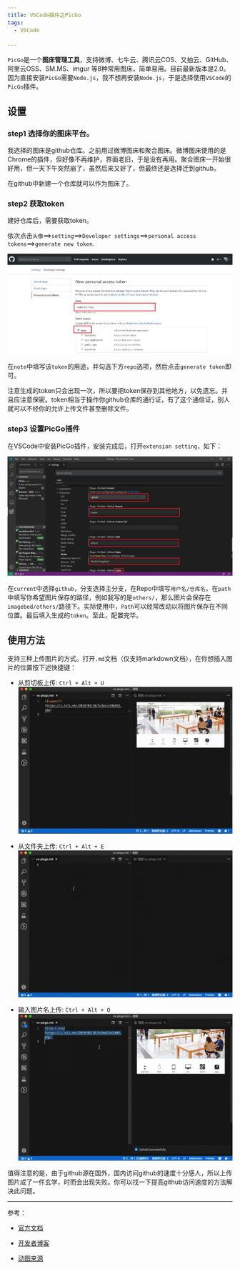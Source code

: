 ```yaml
---
title: VSCode插件之PicGo
tags:
  - VSCode

---
```


`PicGo`是一个**图床管理工具**，支持微博、七牛云、腾讯云COS、又拍云、GitHub、阿里云OSS、SM.MS、imgur 等8种常用图床，简单易用。目前最新版本是2.0。因为直接安装`PicGo`需要`Node.js`，我不想再安装`Node.js`，于是选择使用`VSCode`的`PicGo`插件。

## 设置

###  step1   选择你的图床平台。

我选择的图床是github仓库。之前用过微博图床和聚合图床。微博图床使用的是Chrome的插件，但好像不再维护，界面老旧，于是没有再用。聚合图床一开始很好用，但一天下午突然崩了，虽然后来又好了，但最终还是选择迁到github。

在github中新建一个仓库就可以作为图床了。

### step2  获取token

建好仓库后，需要获取token。

依次点击`头像`==>`setting`==>`Developer settings`==>`personal access tokens`==>`generate new token`.

![20200302001.JPG](https://raw.githubusercontent.com/NeoKH/imagebed/master/blogs/20200302001.JPG)

在`note`中填写该`token`的用途，并勾选下方`repo`选项，然后点击`generate token`即可。

注意生成的token只会出现一次，所以要把token保存到其他地方，以免遗忘。并且应注意保密。token相当于操作你github仓库的通行证，有了这个通信证，别人就可以不经你的允许上传文件甚至删除文件。

### step3  设置PicGo插件

在VSCode中安装PicGo插件，安装完成后，打开`extension setting`，如下：

![20200302002.jpg](https://raw.githubusercontent.com/NeoKH/imagebed/master/blogs/20200302002.jpg)

在`current`中选择`github`，分支选择主分支，在Repo中填写`用户名/仓库名`，在`path`中填写你希望图片保存的路径，例如我写的是`others/`，那么图片会保存在`imagebed/others/`路径下。实际使用中，`Path`可以经常改动以将图片保存在不同位置。最后填入生成的`token`。至此，配置完毕。



## 使用方法

支持三种上传图片的方式。打开`.md`文档（仅支持markdown文档），在你想插入图片的位置按下述快捷键：

- 从剪切板上传: `Ctrl + Alt + U`
  <img src="https://raw.githubusercontent.com/NeoKH/imagebed/master/blogs/20200302003.gif" style="zoom:50%;" />

- 从文件夹上传: `Ctrl + Alt + E`
  <img src="https://raw.githubusercontent.com/NeoKH/imagebed/master/blogs/20200302004.gif" style="zoom:50%;" />

- 输入图片名上传: `Ctrl + Alt + O`
  <img src="https://raw.githubusercontent.com/NeoKH/imagebed/master/blogs/20200302005.gif" style="zoom:50%;" />


值得注意的是，由于github源在国外，国内访问github的速度十分感人，所以上传图片成了一件玄学，时而会出现失败。你可以找一下提高github访问速度的方法解决此问题。

---
参考：

- [官方文档](https://picgo.github.io/PicGo-Doc/zh/guide/)

- [开发者博客](https://sspai.com/post/52527)

- [动图来源](https://wangdaodao.com/20190208/vscode-picgo.html)

  



